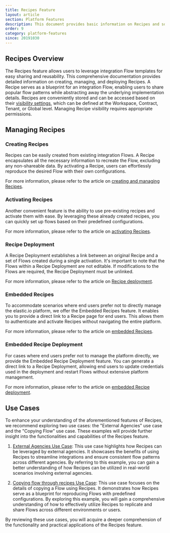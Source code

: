 ```yaml
---
title: Recipes Feature
layout: article
section: Platform Features
description: This document provides basic information on Recipes and some details of their usage.
order: 9
category: platform-features
since: 20191030
---
```


## Recipes Overview

The Recipes feature allows users to leverage integration Flow templates for easy sharing and reusability. This comprehensive documentation provides detailed information on creating, managing, and deploying Recipes. A Recipe serves as a blueprint for an integration Flow, enabling users to share popular flow patterns while abstracting away the underlying implementation details. Recipes are conveniently stored and can be accessed based on their [visibility settings](/guides/recipes-access-rights), which can be defined at the Workspace, Contract, Tenant, or Global level. Managing Recipe visibility requires appropriate permissions.

## Managing Recipes

### Creating Recipes

Recipes can be easily created from existing integration Flows. A Recipe encapsulates all the necessary information to recreate the Flow, excluding any non-shareable data. By activating a Recipe, users can effortlessly reproduce the desired Flow with their own configurations.

For more information, please refer to the article on [creating and managing Recipes](/guides/creating-recipes).

### Activating Recipes

Another convenient feature is the ability to use pre-existing recipes and activate them with ease. By leveraging these already created recipes, you can quickly set up flows based on their predefined configurations.

For more information, please refer to the article on [activating Recipes](/guides/creating-recipes#viewing-and-activating-recipes).

### Recipe Deployment

A Recipe Deployment establishes a link between an original Recipe and a set of Flows created during a single activation. It's important to note that the Flows within a Recipe Deployment are not editable. If modifications to the Flows are required, the Recipe Deployment must be unlinked.

For more information, please refer to the article on [Recipe deployment](/guides/recipe-deployment).

### Embedded Recipes

To accommodate scenarios where end users prefer not to directly manage the elastic.io platform, we offer the Embedded Recipes feature. It enables you to provide a direct link to a Recipe page for end users. This allows them to authenticate and activate Recipes without navigating the entire platform.

For more information, please refer to the article on [embedded Recipes](/guides/embedded-recipe).

### Embedded Recipe Deployment

For cases where end users prefer not to manage the platform directly, we provide the Embedded Recipe Deployment feature. You can generate a direct link to a Recipe Deployment, allowing end users to update credentials used in the deployment and restart Flows without extensive platform management.

For more information, please refer to the article on [embedded Recipe deployment](/guides/embedded-recipe-deployment).

## Use Cases

To enhance your understanding of the aforementioned features of Recipes, we recommend exploring two use cases: the "External Agencies" use case and the "Copying Flow" use case. These examples will provide further insight into the functionalities and capabilities of the Recipes feature.

1. [External Agencies Use Case](/guides/external-agencies-use-case): This use case highlights how Recipes can be leveraged by external agencies. It showcases the benefits of using Recipes to streamline integrations and ensure consistent flow patterns across different agencies. By referring to this example, you can gain a better understanding of how Recipes can be utilized in real-world scenarios involving external agencies.

2. [Copying flow through recipes Use Case](/guides/copying-flow-through-recipes): This use case focuses on the details of copying a Flow using Recipes. It demonstrates how Recipes serve as a blueprint for reproducing Flows with predefined configurations. By exploring this example, you will gain a comprehensive understanding of how to effectively utilize Recipes to replicate and share Flows across different environments or users.

By reviewing these use cases, you will acquire a deeper comprehension of the functionality and practical applications of the Recipes feature.
